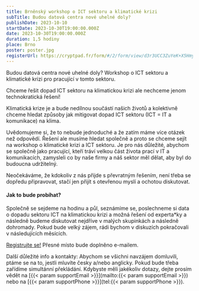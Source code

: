 ```yaml
---
title: Brněnský workshop o ICT sektoru a klimatické krizi
subTitle: Budou datová centra nové uhelné doly?
publishDate: 2023-10-10
startDate: 2023-10-30T19:00:00.000Z
date: 2023-10-30T19:00:00.000Z
duration: 1,5 hodiny
place: Brno
poster: poster.jpg
registerUrl: https://cryptpad.fr/form/#/2/form/view/d3r3UCC3ZuYeK+X5HmydC3YvdKB-ItJJ8VmUUY8m+6A/
---
```

Budou datová centra nové uhelné doly? Workshop o ICT sektoru a klimatické krizi pro pracující v tomto sektoru.

Chceme řešit dopad ICT sektoru na klimatickou krizi ale nechceme jenom technokratická řešení!

Klimatická krize je a bude nedílnou součástí našich životů a kolektivně chceme hledat způsoby jak mitigovat dopad ICT sektoru (ICT = IT a komunikace) na klima.

Uvědomujeme si, že to nebude jednoduché a že zatím máme více otázek než odpovědí. Řešení ale musíme hledat společně a proto se chceme sejít na workshop o klimatické krizi a ICT sektoru. Je pro nás důležité, abychom se společně jako pracující, kteří tráví velkou část života prací v IT a komunikacích, zamysleli co by naše firmy a náš sektor měl dělat, aby byl do budoucna udržitelný.

Neočekáváme, že kdokoliv z nás přijde s převratným řešením, není třeba se dopředu připravovat, stačí jen přijít s otevřenou myslí a ochotou diskutovat.

#### Jak to bude probíhat?

Společně se sejdeme na hodinu a půl, seznámíme se, poslechneme si data o dopadu sektoru ICT na klimatickou krizi a možná řešení od experta*ky a následně budeme diskutovat nejdříve v malých skupinkách a následně dohromady. Pokud bude velký zájem, rádi bychom v diskuzích pokračovali v následujících měsících.

[Registrujte se!](https://cryptpad.fr/form/#/2/form/view/d3r3UCC3ZuYeK+X5HmydC3YvdKB-ItJJ8VmUUY8m+6A/)
Přesné místo bude doplněno e-mailem.

Další důležité info a kontakty:
Abychom se všichni navzájem domluvili, ptáme se na to, jestli mluvíte česky a/nebo anglicky. Pokud bude třeba zařídíme simultánní překládání.
Kdybyste měli jakékoliv dotazy, dejte prosím vědět na [{{< param supportEmail >}}](mailto:{{< param supportEmail >}}) nebo na [{{< param supportPhone >}}](tel:{{< param supportPhone >}}).
